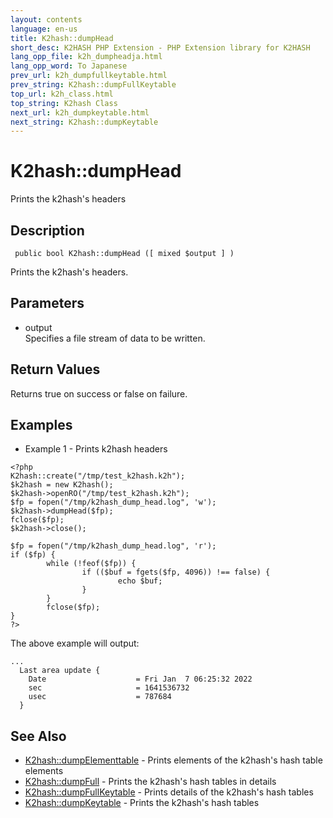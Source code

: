```yaml
---
layout: contents
language: en-us
title: K2hash::dumpHead
short_desc: K2HASH PHP Extension - PHP Extension library for K2HASH
lang_opp_file: k2h_dumpheadja.html
lang_opp_word: To Japanese
prev_url: k2h_dumpfullkeytable.html
prev_string: K2hash::dumpFullKeytable
top_url: k2h_class.html
top_string: K2hash Class
next_url: k2h_dumpkeytable.html
next_string: K2hash::dumpKeytable
---
```


# K2hash::dumpHead
Prints the k2hash's headers

## Description
```
 public bool K2hash::dumpHead ([ mixed $output ] )
```
 Prints the k2hash's headers. 

## Parameters
- output  
Specifies a file stream of data to be written.

## Return Values
Returns true on success or false on failure. 

## Examples
- Example 1 - Prints k2hash headers
```
<?php
K2hash::create("/tmp/test_k2hash.k2h");
$k2hash = new K2hash();
$k2hash->openRO("/tmp/test_k2hash.k2h");
$fp = fopen("/tmp/k2hash_dump_head.log", 'w');
$k2hash->dumpHead($fp);
fclose($fp);
$k2hash->close();

$fp = fopen("/tmp/k2hash_dump_head.log", 'r');
if ($fp) {
        while (!feof($fp)) {
                if (($buf = fgets($fp, 4096)) !== false) {
                        echo $buf;
                }
        }
        fclose($fp);
}
?>
```
The above example will output:
```
...
  Last area update {
    Date                    = Fri Jan  7 06:25:32 2022
    sec                     = 1641536732
    usec                    = 787684
  }
```

## See Also
- [K2hash::dumpElementtable](k2h_dumpelementtable.html) - Prints elements of the k2hash's hash table elements
- [K2hash::dumpFull](k2h_dumpfull.html) - Prints the k2hash's hash tables in details
- [K2hash::dumpFullKeytable](k2h_dumpfullkeytable.html) - Prints details of the k2hash's hash tables
- [K2hash::dumpKeytable](k2h_dumpkeytable.html) - Prints the k2hash's hash tables
